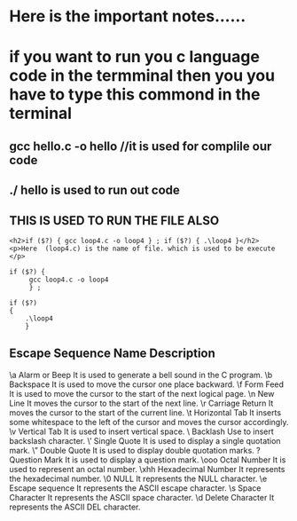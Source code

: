 # Here is the important notes......

<h1>if you want to run you c language code in the termminal then you you have to type this commond in the terminal</h1>

## gcc hello.c -o hello //it is used for complile our code

## ./ hello is used to run out code

## THIS IS USED TO RUN THE FILE ALSO

    <h2>if ($?) { gcc loop4.c -o loop4 } ; if ($?) { .\loop4 }</h2>
    <p>Here  (loop4.c) is the name of file. which is used to be execute </p>

    if ($?) {
         gcc loop4.c -o loop4
         } ;

    if ($?)
    {
        .\loop4
        }

## Escape Sequence Name Description

\a Alarm or Beep It is used to generate a bell sound in the C program.
\b Backspace It is used to move the cursor one place backward.
\f Form Feed It is used to move the cursor to the start of the next logical page.
\n New Line It moves the cursor to the start of the next line.
\r Carriage Return It moves the cursor to the start of the current line.
\t Horizontal Tab It inserts some whitespace to the left of the cursor and moves the cursor accordingly.
\v Vertical Tab It is used to insert vertical space.
\\ Backlash Use to insert backslash character.
\’ Single Quote It is used to display a single quotation mark.
\” Double Quote It is used to display double quotation marks.
\? Question Mark It is used to display a question mark.
\ooo Octal Number It is used to represent an octal number.
\xhh Hexadecimal Number It represents the hexadecimal number.
\0 NULL It represents the NULL character.
\e Escape sequence It represents the ASCII escape character.
\s Space Character It represents the ASCII space character.
\d Delete Character It represents the ASCII DEL character.
